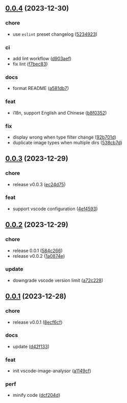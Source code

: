 ## [0.0.4](https://github.com/hemengke1997/vscode-image-analysor/compare/v0.0.3...v0.0.4) (2023-12-30)


### chore

* use `eslint` preset changelog ([5234923](https://github.com/hemengke1997/vscode-image-analysor/commit/52349232ef3980382fdcce577ae96910ac72b2e5))

### ci

* add lint workflow ([d903aef](https://github.com/hemengke1997/vscode-image-analysor/commit/d903aef8d9d4cb01b52c2d5eed0452522577c18e))
* fix lint ([f7bec83](https://github.com/hemengke1997/vscode-image-analysor/commit/f7bec8379033073f4670f602a98f4d95d36c5b46))

### docs

* format README ([a581db7](https://github.com/hemengke1997/vscode-image-analysor/commit/a581db752d15d1361d50ddcc32184740f683068d))

### feat

* i18n, support English and Chinese ([b8f0352](https://github.com/hemengke1997/vscode-image-analysor/commit/b8f0352e4f2cca38e24bfcf935863495501d9ff3))

### fix

* display wrong when type filter change ([92b701d](https://github.com/hemengke1997/vscode-image-analysor/commit/92b701ddb0275154130da94f0c33cce7c19b829d))
* duplicate image types when multiple dirs ([538cb7d](https://github.com/hemengke1997/vscode-image-analysor/commit/538cb7d32b7e6314fe3341cc09ea05b68ac2bc60))



## [0.0.3](https://github.com/hemengke1997/vscode-image-analysor/compare/v0.0.2...v0.0.3) (2023-12-29)


### chore

* release v0.0.3 ([ec24d75](https://github.com/hemengke1997/vscode-image-analysor/commit/ec24d75a7bd39dd1b6e3efeb54ba3bc05afcf0b2))

### feat

* support vscode configuration ([4ef4593](https://github.com/hemengke1997/vscode-image-analysor/commit/4ef4593ebfe2e126385a73218c4c98a9afddf08c))



## [0.0.2](https://github.com/hemengke1997/vscode-image-analysor/compare/v0.0.1...v0.0.2) (2023-12-29)


### chore

* release 0.0.1 ([584c266](https://github.com/hemengke1997/vscode-image-analysor/commit/584c266bc14bbe37affeb0aa3bffde5cab2207f4))
* release v0.0.2 ([1a0874e](https://github.com/hemengke1997/vscode-image-analysor/commit/1a0874e29d12c32d7167ffd9f5e22c935dbd59d6))

### update

* downgrade vscode version limit ([a72c228](https://github.com/hemengke1997/vscode-image-analysor/commit/a72c22806d74a83e2f7ce48d7d929baf9d2b706e))



## [0.0.1](https://github.com/hemengke1997/vscode-image-analysor/compare/a1149cfd6c6f840896c5a38404d99d52ba3602ba...v0.0.1) (2023-12-28)


### chore

* release v0.0.1 ([8ecf6cf](https://github.com/hemengke1997/vscode-image-analysor/commit/8ecf6cf521493e5320cfefa7d9e84fa3661a6a13))

### docs

* update ([d42f133](https://github.com/hemengke1997/vscode-image-analysor/commit/d42f13381f67b7460bc14b3f947ab8107f481a8b))

### feat

* init vscode-image-analysor ([a1149cf](https://github.com/hemengke1997/vscode-image-analysor/commit/a1149cfd6c6f840896c5a38404d99d52ba3602ba))

### perf

* minify code ([dcf204d](https://github.com/hemengke1997/vscode-image-analysor/commit/dcf204d7a674d1a0b11c95660d86b24b8e1884b2))



